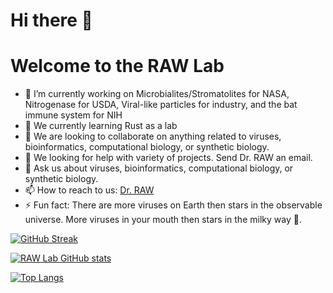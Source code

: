 # Hi there 👋
# Welcome to the RAW Lab 

- 🔭 I’m currently working on Microbialites/Stromatolites for NASA, Nitrogenase for USDA, Viral-like particles for industry, and the bat immune system for NIH
- 🌱 We currently learning Rust as a lab
- 👯 We are looking to collaborate on anything related to viruses, bioinformatics, computational biology, or synthetic biology. 
- 🤔 We looking for help with variety of projects. Send Dr. RAW an email. 
- 💬 Ask us about viruses, bioinformatics, computational biology, or synthetic biology. 
- 📫 How to reach to us: [Dr. RAW](mailto:rwhit101@charlotte.edu)
- ⚡ Fun fact: There are more viruses on Earth then stars in the observable universe. More viruses in your mouth then stars in the milky way 🌌.


[![GitHub Streak](https://streak-stats.demolab.com/?user=raw-lab)](https://git.io/streak-stats)

[![RAW Lab GitHub stats](https://github-readme-stats.vercel.app/api?username=raw-lab)](https://github.com/raw-lab/github-readme-stats)

[![Top Langs](https://github-readme-stats.vercel.app/api/top-langs/?username=raw-lab)](https://github.com/raw-lab/github-readme-stats)

